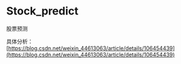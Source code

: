 # Stock_predict
股票预测

具体分析：[https://blog.csdn.net/weixin_44613063/article/details/106454439](https://blog.csdn.net/weixin_44613063/article/details/106454439)
